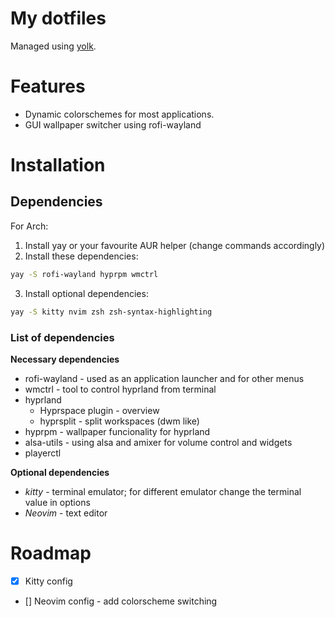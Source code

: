 # My dotfiles

Managed using [yolk](https://github.com/elkowar/yolk).

# Features

- Dynamic colorschemes for most applications.
- GUI wallpaper switcher using rofi-wayland

# Installation

## Dependencies

For Arch:

1. Install yay or your favourite AUR helper (change commands accordingly)
2. Install these dependencies:
``` bash
yay -S rofi-wayland hyprpm wmctrl
```
3. Install optional dependencies:
``` bash
yay -S kitty nvim zsh zsh-syntax-highlighting
```

### List of dependencies

**Necessary dependencies**

- rofi-wayland - used as an application launcher and for other menus
- wmctrl - tool to control hyprland from terminal
- hyprland
    - Hyprspace plugin - overview
    - hyprsplit - split workspaces (dwm like)
- hyprpm - wallpaper funcionality for hyprland
- alsa-utils - using alsa and amixer for volume control and widgets
- playerctl

**Optional dependencies**

- *kitty* - terminal emulator; for different emulator change the terminal value in options
- *Neovim* - text editor

# Roadmap

- [x] Kitty config
- [] Neovim config - add colorscheme switching
